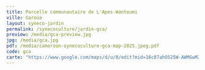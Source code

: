 ```yaml
---
title: Parcelle communautaire de L'Apes-Wantoumi
ville: Garoua
layout: syneco-jardin
permalink: /synecoculture/jardin-gca/
preview: /media/gca-preview.jpg
jpg: /media/gca.jpg
pdf: /media/cameroun-synecoculture-gca-map-2025.jpeg.pdf
code: gca
carte: "https://www.google.com/maps/d/u/0/edit?mid=16c87ahO525W-AWMGwMZOaQWxiwq29MA&ll=9.389134711116817%2C13.432389591127905&z=22"
---
```

